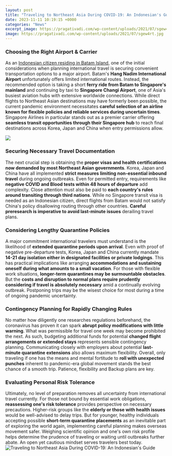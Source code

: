 ```yaml
---
layout: post
title: "Traveling to Northeast Asia During COVID-19: An Indonesian's Guide"
date: 2023-11-11 10:19:15 +0000
categories: "News"
excerpt_image: https://pragativadi.com/wp-content/uploads/2021/07/sgew4rt.jpg
image: https://pragativadi.com/wp-content/uploads/2021/07/sgew4rt.jpg
---
```


### Choosing the Right Airport & Carrier
As an [Indonesian citizen residing in Batam Island](https://setit.github.io/tags/), one of the initial considerations when planning international travel is securing convenient transportation options to a major airport. Batam's **Hang Nadim International Airport** unfortunately offers limited international routes. Instead, the recommended option is taking a short **ferry ride from Batam to Singapore's mainland** and continuing by taxi to **Singapore Changi Airport**, one of Asia's busiest aviation hubs with extensive worldwide connections. 
While direct flights to Northeast Asian destinations may have formerly been possible, the current pandemic environment necessitates **careful selection of an airline known for flexible policies and reliable services during uncertain times**. Singapore Airlines in particular stands out as a premier carrier offering **seamless transit opportunities through their Singapore hub** to reach final destinations across Korea, Japan and China when entry permissions allow.

![](https://ichef.bbci.co.uk/news/2048/cpsprodpb/21E0/production/_111227680_globalmapfinal_11mar_v2-nc.png)
### Securing Necessary Travel Documentation
The next crucial step is obtaining the **proper visas and health certifications now demanded by most Northeast Asian governments**. Korea, Japan and China have all implemented **strict measures limiting non-essential inbound travel** during ongoing outbreaks. Even for permitted entry, requirements like **negative COVID and Blood tests within 48 hours of departure** add complexity. 
Close attention must also be paid to **each country's rules around transiting through third nations**. While no Singapore transit visa is needed as an Indonesian citizen, direct flights from Batam would not satisfy China's policy disallowing routing through other countries. **Careful preresearch is imperative to avoid last-minute issues** derailing travel plans.
### Considering Lengthy Quarantine Policies 
A major commitment international travelers must understand is the likelihood of **extended quarantine periods upon arrival**. Even with proof of negative pre-departure tests, Korea, Japan and China currently mandate **14-21 day isolation either in designated facilities or private lodgings**. This has practical implications like arranging **accommodations and sustaining oneself during what amounts to a small vacation**. 
For those with flexible work situations, **longer-term quarantines may be surmountable obstacles**. But the **costs and disruption to normal plans require prudently considering if travel is absolutely necessary** amid a continually evolving outbreak. Postponing trips may be the wisest choice for most during a time of ongoing pandemic uncertainty.
### Contingency Planning for Rapidly Changing Rules
No matter how diligently one researches regulations beforehand, the coronavirus has proven it can spark **abrupt policy modifications with little warning**. What was permissible for travel one week may become prohibited the next. As such, budgeting additional funds for potential **changed flight arrangements or extended stays** represents sensible contingency planning. 
Communicating closely with employers about potential **last-minute quarantine extensions** also allows maximum flexibility. Overall, only traveling if one has the means and mental fortitude to **roll with unexpected punches** inherent to pandemic-era global movement stands the best chance of a smooth trip. Patience, flexibility and Backup plans are key.
### Evaluating Personal Risk Tolerance
Ultimately, no level of preparation removes all uncertainty from international travel currently. For those not bound by essential work obligations, **reassessing one's risk tolerance** provides perspective on necessary precautions. Higher-risk groups like the **elderly or those with health issues** would be well-advised to delay trips. 
But for younger, healthy individuals accepting possible **short-term quarantine placements** as an inevitable part of exploring the world again, implementing careful planning makes overseas movement safer. Weighing scientific opinion and one's own risk profile helps determine the prudence of traveling or waiting until outbreaks further abate. An open yet cautious mindset serves travelers best today.
![Traveling to Northeast Asia During COVID-19: An Indonesian's Guide](https://pragativadi.com/wp-content/uploads/2021/07/sgew4rt.jpg)
